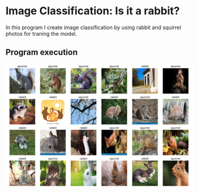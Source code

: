 # Image Classification: Is it a rabbit?

In this program I create image classification by using rabbit and squirrel photos for traning the model.

## Program execution

![Rabbit or Squirrel](rabbit-or-squirrel.png)
